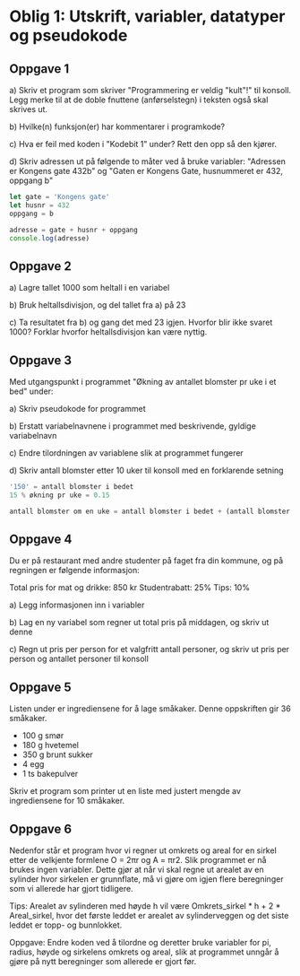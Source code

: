 # Oblig 1:  Utskrift, variabler, datatyper og pseudokode

## Oppgave 1

a) Skriv et program som skriver "Programmering er veldig "kult"!" til konsoll. Legg merke til at de doble fnuttene (anførselstegn) i teksten også skal skrives ut.

b) Hvilke(n) funksjon(er) har kommentarer i programkode?

c) Hva er feil med koden i "Kodebit 1" under? Rett den opp så den kjører.

d) Skriv adressen ut på følgende to måter ved å bruke variabler: "Adressen er Kongens gate 432b" og "Gaten er Kongens Gate, husnummeret er 432, oppgang b"

```JavaScript
let gate = 'Kongens gate'
let husnr = 432
oppgang = b

adresse = gate + husnr + oppgang
console.log(adresse)
```

## Oppgave 2

a) Lagre tallet 1000 som heltall i en variabel

b) Bruk heltallsdivisjon, og del tallet fra a) på 23

c) Ta resultatet fra b) og gang det med 23 igjen. Hvorfor blir ikke svaret 1000? Forklar hvorfor heltallsdivisjon kan være nyttig.

## Oppgave 3

Med utgangspunkt i programmet "Økning av antallet blomster pr uke i et bed" under:

a) Skriv pseudokode for programmet

b) Erstatt variabelnavnene i programmet med beskrivende, gyldige variabelnavn 

c) Endre tilordningen av variablene slik at programmet fungerer

d) Skriv antall blomster etter 10 uker til konsoll med en forklarende setning


````JavaScript
'150' = antall blomster i bedet 
15 % økning pr uke = 0.15

antall blomster om en uke = antall blomster i bedet + (antall blomster i bedet * 15 % økning pr uke)
````

## Oppgave 4

Du er på restaurant med andre studenter på faget fra din kommune, og på regningen er følgende informasjon:

Total pris for mat og drikke: 850 kr
Studentrabatt: 25%
Tips: 10%

a) Legg informasjonen inn i variabler

b) Lag en ny variabel som regner ut total pris på middagen, og skriv ut denne

c) Regn ut pris per person for et valgfritt antall personer, og skriv ut pris per person og antallet personer til konsoll


## Oppgave 5 

Listen under er ingrediensene for å lage småkaker. Denne oppskriften gir 36 småkaker.

- 100 g smør
- 180 g hvetemel
- 350 g brunt sukker
- 4 egg
- 1 ts bakepulver


Skriv et program som printer ut en liste med justert mengde av ingrediensene for 10 småkaker.

## Oppgave 6

Nedenfor står et program hvor vi regner ut omkrets og areal for en sirkel etter de velkjente formlene O = 2πr og A = πr2. Slik programmet er nå brukes ingen variabler. Dette gjør at når vi skal regne ut arealet av en sylinder hvor sirkelen er grunnflate, må vi gjøre om igjen flere beregninger som vi allerede har gjort tidligere.

Tips: Arealet av sylinderen med høyde h vil være Omkrets_sirkel * h +  2 * Areal_sirkel, hvor det første leddet er arealet av sylinderveggen og det siste leddet er topp- og bunnlokket.

Oppgave: Endre koden ved å tilordne og deretter bruke variabler for pi, radius, høyde og sirkelens omkrets og areal, slik at programmet unngår å gjøre på nytt beregninger som allerede er gjort før.
